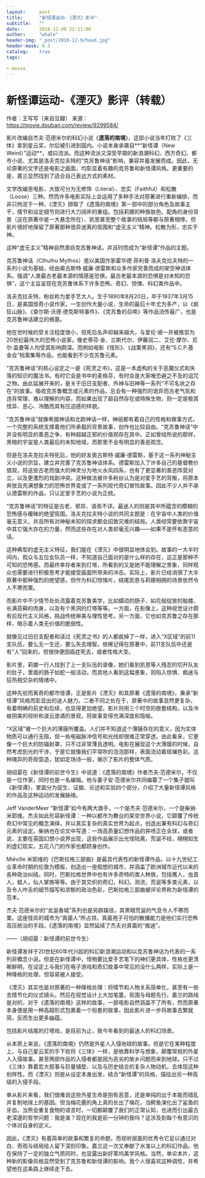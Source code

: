 ```yaml
---
layout:     post
title:      "新怪谭运动-《湮灭》影评"
subtitle:   ""
date:       2018-12-09 22:11:00
author:     "whale"
header-img: "_post/2018-12-9/head.jpg"
header-mask: 0.3
catalog:    true
tags:

- movie
---
```

# 新怪谭运动-《湮灭》影评（转载）

作者：王写写（来自豆瓣）
来源：https://movie.douban.com/review/9299584/




影片改编自杰夫·范德米尔的科幻小说《**遗落的南境**》，这部小说当年打败了《三体》拿到星云奖，尔后被引进到国内。小说本身承袭自**“新怪谭（New Weird）”运动**，或曰流派。而这种流派又深受早期的新浪潮科幻、西方奇幻、都市小说、尤其是洛夫克拉夫特的“克苏鲁神话”影响，兼容并蓄发展而成。因此，无论原著的文字还是电影之画面，均彰显着有趣的克苏鲁和新怪谭风格。更重要的是，嘉兰显然找到了适合自己表达方式的素材。


文学改编至电影，大致可分为无修饰（Literal）、忠实（Faithful）和松散（Loose）三种。然而许多电影实际上会运用了多种手法对原著进行重新编排，而非只拘泥于一种。《湮灭》撷取了《遗落的南境》第一部中的部分角色及故事主干，情节和设定细节则进行大刀阔斧的重组。包括莉娜的种族肤色、配角的身份背景（这在原著中是一大悬念所在）、凯恩甚至整个故事的结局等都与原著相悖。但影片很好地保留了原著那种诡异迷离的氛围和“虚无主义”精神。松散为形，忠实于神。

这种“虚无主义”精神自然源自克苏鲁神话，并且时而成为“新怪谭”作品的主题。

克苏鲁神话（Cthulhu Mythos）是以美国作家霍华德·菲利普·洛夫克拉夫特的一系列小说为基础，经由奥古斯特·威廉·德雷斯和众多作家完善而成的架空神话体系。强调“人类最古老最本源的情感是恐惧，最古老最本源的恐惧是对未知的恐惧”，这个主旨呈现在克苏鲁体系下许多恐怖、奇幻、惊悚、科幻类作品中。




洛夫克拉夫特，粉丝称为爱手艺大人。生于1890年8月20日，卒于1937年3月15日，是美国怪奇小说作家，一生创作大量小说，生命的最后十年尤为多产，以《疯狂山脉》、《查尔斯·沃德·德克斯特事件》、《克苏鲁的召唤》等作品流传最广，也是克苏鲁神话建立的根基。


他在世时候的受关注程度很小，但死后名声却越来越大，与爱伦·坡一并被推崇为20世纪最伟大的恐怖小说家。像史蒂芬·金、兰斯代尔、伊藤润二、艾伦·摩尔、尼尔·盖曼等人均受其影响颇深。而例如电影《怪形》、《战栗黑洞》，还有“S.C.P.基金会”档案集等作品，也能看到不少克苏鲁元素。

“克苏鲁神话”的核心设定之一是《死灵之书》，这是一本虚构的关于恶魔仪式和失落的知识的魔法书。有时它会是书中的麦格芬，有时会是大家唯恐避之不及的诅咒之物。由此延展开来的，是关于旧日支配者、外神与旧神等一系列“不可名状之存在”的故事。吸收克苏鲁概念或元素的作品，总会有一种强烈的诡异而古老气氛和违背常理、难以理解的内容，而如果出现了超自然存在或特殊生物，则一定是极其怪异、恶心、冷酷而具有压迫感的样貌。




“克苏鲁神话”就像希腊神话和北欧神话一样，神祇都有着自己的性格和做事方式，一个完整的系统支撑着他们所承载的背景故事，创作也比较自由。“克苏鲁神话”中并没有明显的善恶之争，有种超越正邪的价值观存在其中。正如曾经所说的那样，黑暗的宇宙是人类最后的未知地域，而那里不会有明显的善恶观念。


但是在洛夫克拉夫特死后，他的好友奥古斯特·威廉·德雷斯，基于这一系列神秘主义小说的宗旨，建立并完善了克苏鲁神话体系。德雷斯加入了许多自己的基督教价值观，将这些古老而强大的神灵分为地火水风四系，也有了更显著的善恶阵营对立，以及更激烈的戏剧冲突。这种做法被许多粉丝认为是对爱手艺的背叛，将原本奔放且充满想象力的恐怖世界变成了一系列现代奇幻冒险故事。因此不少人并不承认德雷斯的作品，只认定爱手艺的小说为正统。


“克苏鲁神话”的特征是古老、邪异、语焉不详。最迷人的则是其中所蕴含的模糊的恐怖感与暧昧的绝望氛围。洛夫克拉夫特小说的共同主题是：在宇宙中人类的价值毫无意义，并且所有对神秘未知的探求都会招致灾难的结局。人类经常要依靠宇宙中其它强大存在的力量，然而这些存在对人类却毫无兴趣——如果不是怀有恶意的话。



这种典型的虚无主义特征，我们能在《湮灭》中很明显地体会到。故事的一大半时间内，观众与五位女队员一样，不知道自己面对的是什么样的存在，这正是那种不可知的恐怖感。而最终幸存者来到灯塔，所看到的又是她不能理解之景象，同样观众也需要进行积极思考才能接受画面所带来的冲击。实际上，影片已经消弭了大半原著中那种强烈的绝望感，但作为科幻惊悚片，结尾凯恩与莉娜相拥的场景依然令人不寒而栗。


而影片中不少情节处处流露着克苏鲁美学，比如蠕动的肠子、如花般绽放的骷髅、长满苔藓的肉身，以及有个黑洞的灯塔等等。一方面，在影像上，这种视觉设计颇有后现代主义风格，挑战传统审美与理性思考。另一方面，它也如克苏鲁之存在那样，暗示着人类无价值的脆弱性。


就像见过旧日支配者和读过《死灵之书》的人都疯掉了一样，进入“X区域”的前11支队伍，要么无一生还，要么失去理智。依稀记得在原著中，前11支队伍中还是有“人”回来的，但很快便因癌症死去，或者性格大变。

影片里，莉娜一行人找到了上一支队伍的录像，她们看到凯恩等人残忍的切开队友的肚子，里面的肠子如蛇一般活动，而其他人看到这幅景象，则陷入惊惧、痴迷与狂热相交杂的情绪中。


这种先验而离奇的都市怪谭，正是影片《湮灭》和其原著《遗落的南境》，秉承“新怪谭”风格而彰显出的迷人魅力。二者不同之处在于，原著中的故事显然更复杂，有着明确的前史和后续，也显得更加绝望。影片则用三个时空的嵌套结构，以及冷峻阴美的视听和波云诡谲的景观，将故事变得充满深度和隐喻。

“X区域”被一个巨大的薄膜所覆盖。人们并不知道这个薄膜存在的意义，因为实体物质可以通行无阻，但一些电磁脉冲信号和光线却很难正常穿透。由此看来，它更像一个巨大的防辐射罩，只不过非常薄且透明。电影在展现这个大薄膜的时候，自然考虑到光的干涉，于是它就像我们平常吹的泡泡那样，表面流动着斑斓色彩。这种瑰异的奇观营造，犹如定场诗一般，揭示了影片的整体气质。

胡绍晏在《新怪谭的前世今生》中说道：《遗落的南境》作者杰夫·范德米尔，不仅是一位作家，同时也是一名编辑。他与妻子安·范德米尔共同编纂了一个集子就叫《新怪谭》，里面分为促生、证据、论述和实验四个部分，介绍了大量新怪谭风格的作品及这种运动的发展脉络。



Jeff VanderMeer
“新怪谭”如今有两大旗手，一个是杰夫·范德米尔，一个是柴纳·米耶维。杰夫如此形容新怪谭：一种以都市为舞台的架空世界小说，它颠覆了传统奇幻中常见的概念演绎，并以真实复杂的真实世界为起点，创造出兼有科幻与奇幻元素的设定。柴纳也在论文中写道：一场高质量幻想作品的井喷正在全球，或者说，主要在英国幻想小说界出现，这些作品展示出光怪陆离，荒诞不经，栩栩如生的虚幻现实，五花八门的作家也都跻身创作。



Miéville
米耶维的《巴斯拉格三部曲》是最具代表性的新怪谭作品，以十九世纪工业革命时期的伦敦为模板，创造出一座假想的城市，并涵盖了欧洲城市近代以来的各种政治纠结。同时，巴斯拉格世界中也有许多奇特的类人种族，包括鹰人，虫首人，蛙人，仙人掌族等等。由于其交织的奇幻，科幻，测流，荒诞等多类元素，以及令人咋舌的细节描写和浓郁的政治色彩，巴斯拉格三部曲被评论界称为新怪谭的范本。

杰夫·范德米尔的“龙涎香城”系列也是另辟蹊径，其黑暗荒诞的气息令人不寒而栗。这座怪异的城市为“真菌人”所占领，真菌孢子可怕的散播能力是他们实行恐怖高压统治的手段。《遗落的南境》显然延续了杰夫对真菌的“痴迷”。

——（胡绍晏：新怪谭的前世今生）


新怪谭发祥于20世纪60年代兴起的科幻新浪潮运动和以克苏鲁神话为代表的一系列非概念小说。但是在新怪谭中，怪物要比爱手艺笔下的神们更具体，性格也更清晰鲜明，在设定上与我们在电子游戏和奇幻故事中常见的没什么两样，实际上是一种降格的处理，但容易被人接受。

《湮灭》其实也是对原著的一种降格处理：将情节和人物关系简单化，甚至有一些去情节化的仪式镜头。然后在视觉设计上大加笔墨，氛围与母题先行。嘉兰的路线是对的，对于《遗落的南境》这样的故事，一部电影自然涵盖不了所有，然而原著本身便是用一种高超形式包裹着一个俗套的故事，因此影片进一步将故事去繁就简，反而生出更多幽蕴。


包括影片结尾的灯塔戏，是目前为止，我今年看到的最迷人的科幻场景。

从本质上来说，《遗落的南境》仍然是外星人入侵地球的故事。但是它在某种程度上，与自己星云奖的手下败将《三体》一样，是依靠科学与想象，颠覆常规的外星人入侵故事。甚至两部作品的入侵者都是因为恶劣的故乡问题而来到地球。只不过《三体》靠着宏大叙事与巨量铺垫，以及与历史结合的复杂人物动机，去体现这种别样性。而《湮灭》则是从设定本身出发，结合“新怪谭”的风格，描绘出另一种高级的入侵手段。




单从影片来看，我们很难说这些外星生命是抱有恶意，还是单纯的出于本能而错乱并复制地球上的基因。但当梅花鹿的角上真的长出了梅花，当鳄鱼演化出了鲨鱼的牙齿，当熊会重复食物的语言时，一切都颠覆了我们的正常认知，也进而引出最古老深邃的哲学问题：我是谁？现在的我是前一分钟的我吗？这涉及到每个有意识的个体对自身的定义。


因此，《湮灭》有着简单的故事和繁复的命题，而视听层面的优秀令它足以通过对白、奇观与结局给人留下深刻印象。嘉兰这一次又奉献了水准以上的科幻作品。他在保持了一定的独立气质同时，也显露出新好莱坞美学风格。当然，单论本片，这种新的影像风格显然受到了克苏鲁和新怪谭的影响。我个人很喜欢这种调性，并希望他在这条路上继续走下去。
